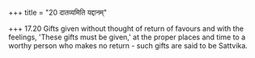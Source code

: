 +++
title = "20 दातव्यमिति यद्दानम्"

+++
17.20 Gifts given without thought of return of favours and with the
feelings, 'These gifts must be given,' at the proper places and time to
a worthy person who makes no return - such gifts are said to be
Sattvika.
